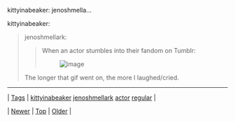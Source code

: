 <!--
title: kittyinabeaker
date: 2020-06-28T15:27:00.366Z
tags: kittyinabeaker, jenoshmellark, actor, regular
-->


kittyinabeaker: jenoshmella...

<p>kittyinabeaker:</p>
<blockquote>
<p>jenoshmellark:</p>
<blockquote>
<p>When an actor stumbles into their fandom on Tumblr:</p>
<p><figure data-orig-height="163" data-orig-width="211" data-orig-src="https://66.media.tumblr.com/19a4d5fff497998bf2988a43290f69ea/tumblr_inline_n85havnJD91ssq8c4.gif"><img alt="image" src="https://66.media.tumblr.com/19a4d5fff497998bf2988a43290f69ea/tumblr_inline_pk55v9JYEy1snpcgy_540.gif" data-orig-height="163" data-orig-width="211" data-orig-src="https://66.media.tumblr.com/19a4d5fff497998bf2988a43290f69ea/tumblr_inline_n85havnJD91ssq8c4.gif"/></figure></p>
</blockquote>
<p>The longer that gif went on, the more I laughed/cried. </p>
</blockquote>

<!--BOTTOM-POST-NAVIGATION-->
---

| [Tags](tags.md) | [kittyinabeaker](tag-kittyinabeaker.md) [jenoshmellark](tag-jenoshmellark.md) [actor](tag-actor.md) [regular](tag-regular.md) |

| [Newer](93606770087.md) | [Top](index.md) | [Older](93689962364.md) |